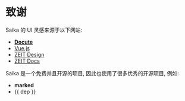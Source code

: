 # 致谢

Saika 的 UI 灵感来源于以下网站:

- [**Docute**](https://docute.org)
- [Vue.js](https://vuejs.org)
- [ZEIT Design](https://zeit.co/design)
- [ZEIT Docs](https://zeit.co/docs)

Saika 是一个免费并且开源的项目, 因此也使用了很多优秀的开源项目, 例如:

<ul>
  <li><b>marked</b></li>
  <li v-for="dep in deps" :key="dep">{{ dep }}</li>
</ul>
